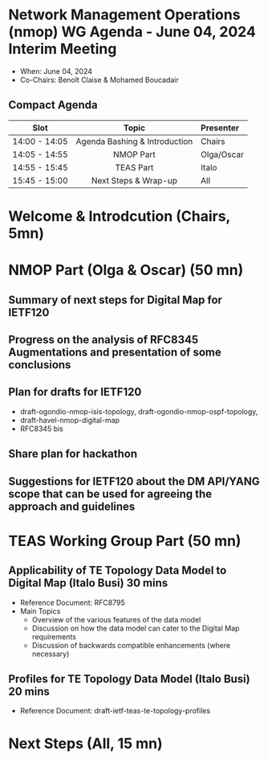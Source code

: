 # Network Management Operations (nmop) WG Agenda - June 04, 2024  Interim Meeting

* When: June 04, 2024
* Co-Chairs: Benoît Claise & Mohamed Boucadair

## Compact Agenda

| Slot          | Topic              | Presenter      |
|:-------------:|:-----------------:|:----------------|
| 14:00 - 14:05 | Agenda Bashing & Introduction| Chairs    |
| 14:05 - 14:55 | NMOP Part | Olga/Oscar    |
| 14:55 - 15:45 | TEAS Part | Italo   |
| 15:45 - 15:00 | Next Steps & Wrap-up| All    |


# Welcome & Introdcution (Chairs, 5mn)

# NMOP Part (Olga & Oscar) (50 mn)

## Summary of next steps for Digital Map for IETF120
## Progress on the analysis of RFC8345 Augmentations and presentation of some conclusions
## Plan for drafts for IETF120

 * draft-ogondio-nmop-isis-topology, draft-ogondio-nmop-ospf-topology,
 * draft-havel-nmop-digital-map
 * RFC8345 bis

## Share plan for hackathon
## Suggestions for IETF120 about the DM API/YANG scope that can be used for agreeing the approach and guidelines

# TEAS Working Group Part (50 mn)

## Applicability of TE Topology Data Model to Digital Map (Italo Busi) 30 mins

 * Reference Document: RFC8795
 * Main Topics
    * Overview of the various features of the data model
    * Discussion on how the data model can cater to the Digital Map requirements
    * Discussion of backwards compatible enhancements (where necessary)

## Profiles for TE Topology Data Model (Italo Busi) 20 mins

   * Reference Document: draft-ietf-teas-te-topology-profiles

# Next Steps (All, 15 mn)
